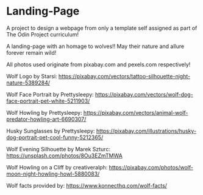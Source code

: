 # Landing-Page
A project to design a webpage from only a template self assigned as part of The Odin Project curriculum!

A landing-page with an homage to wolves!! May their nature and allure forever remain wild!

All photos used originate from pixabay.com and pexels.com respectively!

Wolf Logo by Starsi: https://pixabay.com/vectors/tattoo-silhouette-night-nature-5389284/

Wolf Face Portrait by Prettysleepy: https://pixabay.com/vectors/wolf-dog-face-portrait-pet-white-5211903/

Wolf Howling by Prettysleepy: https://pixabay.com/vectors/animal-wolf-predator-howling-art-6690307/

Husky Sunglasses by Prettysleepy: https://pixabay.com/illustrations/husky-dog-portrait-pet-cool-funny-5212365/

Wolf Evening Silhouette by Marek Szturc: https://unsplash.com/photos/8Ou3EZmTMWA

Wolf Howling on a Cliff by creativeralph: https://pixabay.com/photos/wolf-moon-night-howling-howl-5880083/


Wolf facts provided by: https://www.konnecthq.com/wolf-facts/

